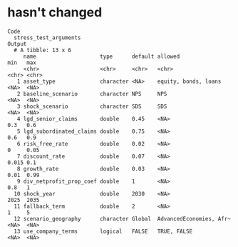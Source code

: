 # hasn't changed

    Code
      stress_test_arguments
    Output
      # A tibble: 13 x 6
         name                    type      default allowed                 min   max  
         <chr>                   <chr>     <chr>   <chr>                   <chr> <chr>
       1 asset_type              character <NA>    equity, bonds, loans    <NA>  <NA> 
       2 baseline_scenario       character NPS     NPS                     <NA>  <NA> 
       3 shock_scenario          character SDS     SDS                     <NA>  <NA> 
       4 lgd_senior_claims       double    0.45    <NA>                    0.3   0.6  
       5 lgd_subordinated_claims double    0.75    <NA>                    0.6   0.9  
       6 risk_free_rate          double    0.02    <NA>                    0     0.05 
       7 discount_rate           double    0.07    <NA>                    0.015 0.1  
       8 growth_rate             double    0.03    <NA>                    0.01  0.99 
       9 div_netprofit_prop_coef double    1       <NA>                    0.8   1    
      10 shock_year              double    2030    <NA>                    2025  2035 
      11 fallback_term           double    2       <NA>                    1     5    
      12 scenario_geography      character Global  AdvancedEconomies, Afr~ <NA>  <NA> 
      13 use_company_terms       logical   FALSE   TRUE, FALSE             <NA>  <NA> 

